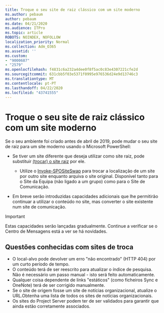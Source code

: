 ```yaml
---
title: Troque o seu site de raiz clássico com um site moderno
ms.author: pebaum
author: pebaum
ms.date: 04/21/2020
ms.audience: ITPro
ms.topic: article
ROBOTS: NOINDEX, NOFOLLOW
localization_priority: Normal
ms.collection: Adm_O365
ms.assetid: ''
ms.custom:
- "9000687"
- "2579"
ms.openlocfilehash: f4831c6a232a4dee0f8f5ac0c83e4307221cfe2d
ms.sourcegitcommit: 631cbb5f03e5371f0995e976536d24e9d13746c3
ms.translationtype: MT
ms.contentlocale: pt-PT
ms.lasthandoff: 04/22/2020
ms.locfileid: "43741555"
---
```

# <a name="swap-your-classic-root-site-with-a-modern-site"></a>Troque o seu site de raiz clássico com um site moderno

Se o seu ambiente foi criado antes de abril de 2019, pode mudar o seu site de raiz para um site moderno usando o Microsoft PowerShell:

- Se tiver um site diferente que deseja utilizar como site raiz, pode substituir [(trocar) o site raiz](https://docs.microsoft.com/sharepoint/modern-root-site) por ele. 
    - Utilize o [Invoke-SPOSiteSwap](https://docs.microsoft.com/powershell/module/sharepoint-online/invoke-spositeswap?view=sharepoint-ps) para trocar a localização de um site por outro site enquanto arquiva o site original. Disponível tanto para o Site da Equipa (não ligado a um grupo) como para o Site de Comunicação. 

- Em breve serão introduzidas capacidades adicionais que lhe permitirão continuar a utilizar o conteúdo no site, mas converter o site existente num site de comunicação. 
>[!Important]
>Estas capacidades serão lançadas gradualmente. Continue a verificar se o Centro de Mensagens está a ver se há novidades. 

## <a name="known-issues-with-swapping-sites"></a>Questões conhecidas com sites de troca

- O local-alvo pode devolver um erro "não encontrado" (HTTP 404) por um curto período de tempo.
- O conteúdo terá de ser reescrito para atualizar o índice de pesquisa. Não é necessário um passo manual - isto será feito automaticamente.
- Qualquer coisa dependente de links "estáticos" (como ficheiros Sync e OneNote) terá de ser corrigido manualmente.
- Se o site de origem fosse um site de notícias organizacional, atualize o URL.Obtenha uma lista de todos os sites de notícias organizacionais.
- Os sites do Project Server podem ter de ser validados para garantir que ainda estão corretamente associados.
